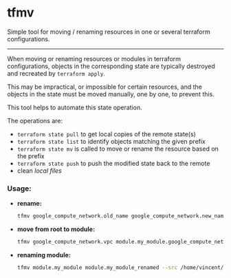 # tfmv

Simple tool for moving / renaming resources in one or several terraform configurations.

---

When moving or renaming resources or modules in terraform configurations, objects in the corresponding state
are typically destroyed and recreated by `terraform apply`.

This may be impractical, or impossible for certain resources, and the objects in the state must be moved manually,
one by one, to prevent this.

This tool helps to automate this state operation.



The operations are:
- `terraform state pull` to get local copies of the remote state(s)
- `terraform state list` to identify objects matching the given prefix
- `terraform state mv` is called to move or rename the resource based on the prefix
- `terraform state push` to push the modified state back to the remote 
- clean *local files*


### Usage:

- **rename:**
    ```bash
    tfmv google_compute_network.old_name google_compute_network.new_name --src /home/vincent/my-project 
    ```

- **move from root to module:**
    ```bash
    tfmv google_compute_network.vpc module.my_module.google_compute_network.vpc --src /home/vincent/my-project  
    ```

- **renaming module:**
    ```bash
    tfmv module.my_module module.my_module_renamed --src /home/vincent/my-project  
    ```

